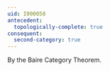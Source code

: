 ```yaml
---
uid: I000058
antecedent:
  topologically-complete: true
consequent:
  second-category: true
---
```

By the Baire Category Theorem.

